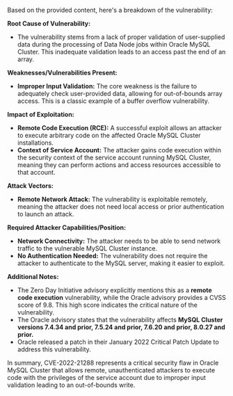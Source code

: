 Based on the provided content, here's a breakdown of the vulnerability:

**Root Cause of Vulnerability:**

*   The vulnerability stems from a lack of proper validation of user-supplied data during the processing of Data Node jobs within Oracle MySQL Cluster. This inadequate validation leads to an access past the end of an array.

**Weaknesses/Vulnerabilities Present:**

*   **Improper Input Validation:** The core weakness is the failure to adequately check user-provided data, allowing for out-of-bounds array access. This is a classic example of a buffer overflow vulnerability.

**Impact of Exploitation:**

*   **Remote Code Execution (RCE):** A successful exploit allows an attacker to execute arbitrary code on the affected Oracle MySQL Cluster installations.
*   **Context of Service Account:** The attacker gains code execution within the security context of the service account running MySQL Cluster, meaning they can perform actions and access resources accessible to that account.

**Attack Vectors:**

*   **Remote Network Attack:** The vulnerability is exploitable remotely, meaning the attacker does not need local access or prior authentication to launch an attack.

**Required Attacker Capabilities/Position:**

*   **Network Connectivity:** The attacker needs to be able to send network traffic to the vulnerable MySQL Cluster instance.
*   **No Authentication Needed:** The vulnerability does not require the attacker to authenticate to the MySQL server, making it easier to exploit.

**Additional Notes:**

*   The Zero Day Initiative advisory explicitly mentions this as a **remote code execution** vulnerability, while the Oracle advisory provides a CVSS score of 9.8. This high score indicates the critical nature of the vulnerability.
*   The Oracle advisory states that the vulnerability affects **MySQL Cluster versions 7.4.34 and prior, 7.5.24 and prior, 7.6.20 and prior, 8.0.27 and prior.**
*   Oracle released a patch in their January 2022 Critical Patch Update to address this vulnerability.

In summary, CVE-2022-21288 represents a critical security flaw in Oracle MySQL Cluster that allows remote, unauthenticated attackers to execute code with the privileges of the service account due to improper input validation leading to an out-of-bounds write.